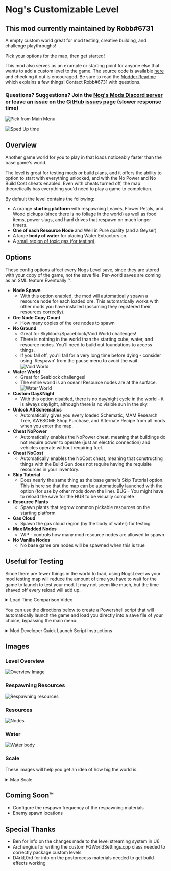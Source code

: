 # Nog's Customizable Level

## This mod currently maintained by Robb#6731

A empty custom world great for mod testing, creative building, and challenge playthroughs!

Pick your options for the map, then get started!

This mod also serves as an example or starting point for anyone else that wants to add a custom level to the game.
The source code is available [here](https://github.com/Nogg-aholic/NogsLevel) and checking it out is encouraged.
Be sure to read the [Modder Readme](https://github.com/Nogg-aholic/NogsLevel/blob/master/ModderReadme.md) which explains a few things!
Contact Robb#6731 with questions.

### Questions? Suggestions? Join the [Nog's Mods Discord server](https://discord.gg/CPeJJrXpth) or leave an issue on the [GitHub issues page](https://github.com/Nogg-aholic/NogsLevel/issues) (slower response time)

![Pick from Main Menu](https://i.imgur.com/Av7HFwr.jpeg)

![Sped Up time](https://thumbs.gfycat.com/ParchedLastGuineapig-size_restricted.gif)

## Overview

Another game world for you to play in that loads noticeably faster than the base game's world.

The level is great for testing mods or build plans, and it offers the ability to option to start with everything unlocked, and with the No Power and No Build Cost cheats enabled. Even with cheats turned off, the map theoretically has everything you'd need to play a game to completion.

By default the level contains the following:

- A orange **starting platform** with respawning Leaves, Flower Petals, and Wood pickups (since there is no foliage in the world) as well as food items, power slugs, and hard drives that respawn on much longer timers.
- **One of each Resource Node** and Well in Pure quality (and a Geyser)
- A large **body of water** for placing Water Extractors on.
- A [small region of toxic gas (for testing)](https://i.imgur.com/tTGa2p3.jpeg).

## Options

These config options affect every Nogs Level save,
since they are stored with your copy of the game, not the save file.
Per-world saves are coming as an SML feature Eventually ™.

- **Node Spawn**
  - With this option enabled, the mod will automatically spawn a resource node for each loaded ore. This automatically works with other mods you have installed (assuming they registered their resources correctly).
- **Ore Node Copy Count**
  - How many copies of the ore nodes to spawn
- **No Ground**
  - Great for Skyblock/Spaceblock/Void World challenges!
  - There is nothing in the world than the starting cube, water, and resource nodes. You'll need to build out foundations to access things.
  - If you fall off, you'll fall for a very long time before dying - consider using 'Respawn' from the pause menu to avoid the wait.
  ![Void World](https://i.imgur.com/pZiEt1d.jpeg)
- **Water World**
  - Great for Seablock challenges!
  - The entire world is an ocean! Resource nodes are at the surface.
  ![Water World](https://i.imgur.com/GWEh8eY.png)
- **Custom Day&Night**
  - With this option disabled, there is no day/night cycle in the world - it is always daylight, although there is no visible sun in the sky.
- **Unlock All Schematics**
  - Automatically gives you every loaded Schematic, MAM Research Tree, AWESOME Shop Purchase, and Alternate Recipe from all mods when you enter the map.
- **Cheat NoPower**
  - Automatically enables the NoPower cheat, meaning that buildings do not require power to operate (just an electric connection) and vehicles operate without requiring fuel.
- **Cheat NoCost**
  - Automatically enables the NoCost cheat, meaning that constructing things with the Build Gun does not require having the requisite resources in your inventory.
- **Skip Tutorial**
  - Does nearly the same thing as the base game's Skip Tutorial option. This is here so that the map can be automatically launched with the option (for use by other mods down the line). BUG - You might have to reload the save for the HUB to be visually complete
- **Resource Plants**
  - Spawn plants that regrow common pickable resources on the starting platform
- **Gas Cloud**
  - Spawn the gas cloud region (by the body of water) for testing
- **Max Modded Nodes**
  - WIP - controls how many mod resource nodes are allowed to spawn
- **No Vanilla Nodes**
  - No base game ore nodes will be spawned when this is true

## Useful for Testing

Since there are fewer things in the world to load, using NogsLevel as your mod testing map will reduce the amount of time you have to wait for the game to launch to test your mod. It may not seem like much, but the time shaved off every reload will add up.

<!-- On my (Robb's) computer, loading directly into NogsLevel takes 16 seconds, and loading into the base game takes 28 seconds. -->

<details>
<summary> Load Time Comparison Video </summary>

Recorded on Nog's computer

### Base game - ~7 seconds

![See Base Game video here](https://thumbs.gfycat.com/RadiantHarmoniousGrayreefshark-size_restricted.gif)

### NogsLevel - Under 4 seconds

![See NogsLevel video here](https://thumbs.gfycat.com/FrayedCrispAsianpiedstarling-size_restricted.gif)

</details>

You can use the directions below to create a Powershell script that will automatically launch the game and load you directly into a save file of your choice, bypassing the main menu:

<details>
<summary> Mod Developer Quick Launch Script Instructions </summary>

To use NogsLevel as your quick-launch save:

1. Launch the game normally and create a NogsLevel game save of your liking. Make sure you pay attention to what Session Name you chose.
2. Make a save from within the game, or allow the game to create an autosave, and make note of what the save is called.
3. Follow the directions [here](https://docs.ficsit.app/satisfactory-modding/latest/Development/TestingResources.html#_automatically_load_a_map_on_launch), but when making the `.ini` file, instead of using the example there, use this:

```ini
[/Script/EngineSettings.GameMapsSettings]
LocalMapOptions=??skipOnboarding?loadgame=NogsLevel_autosave_0
GameDefaultMap=/NogsLevel/NogsLevel.NogsLevel
GameInstanceClass=/Script/FactoryGame.FGGameInstance
```

where `NogsLevel_autosave_0` is replaced with the name of your save.

4. Close the game and run your Powershell script. If everything worked, the game should launch, and you should bypass the main menu, loading directly into NogsLevel and the save you specified.
5. Consider setting up the launch script to load autosave_0 as opposed to a specific named save. This means that when your testing world autosaves, the script will always launch you into your 'updated' testing save.

</details>

## Images

### Level Overview

![Overview Image](https://i.imgur.com/R3CHHCs.jpg)

### Respawning Resources

![Respawning resources](https://i.imgur.com/h8nhB6e.jpeg)

### Resources

![Nodes](https://i.imgur.com/vo4kG5Y.jpg)

### Water

![Water body](https://i.imgur.com/C5tQBxe.jpeg)

### Scale

These images will help you get an idea of how big the world is.

<details>
<summary> Map Scale </summary>

Top-down view from the editor of the level, with scale added in the bottom left.

![Entire map scale](https://i.imgur.com/r57w2L3.png)

The orange block you spawn starting on

![Orange starting block scale](https://i.imgur.com/Ku0Z4eS.png)

</details>

## Coming Soon™

- Configure the respawn frequency of the respawning materials
- Enemy spawn locations

## Special Thanks

- Ben for info on the changes made to the level streaming system in U6
- Archengius for writing the custom FGWorldSettings.cpp class needed to correctly package custom levels
- D4rkL0rd for info on the postprocess materials needed to get build effects working
